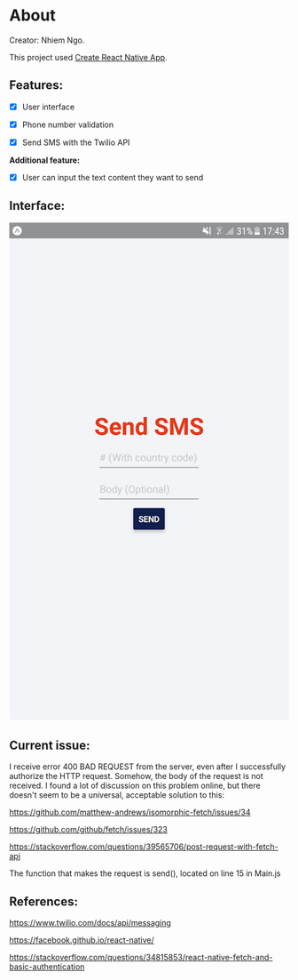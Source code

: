 # About

Creator: Nhiem Ngo.

This project used [Create React Native App](https://github.com/react-community/create-react-native-app).

## Features:
- [X] User interface

- [x] Phone number validation

- [x] Send SMS with the Twilio API

**Additional feature:**

- [x] User can input the text content they want to send

## Interface:

![Interface](./Screenshot_20180325-174328.png)

## Current issue:

I receive error 400 BAD REQUEST from the server, even after I successfully authorize the HTTP request. Somehow, the body of the request is not received. I found a lot of discussion on this problem online, but there doesn't seem to be a universal, acceptable solution to this:

https://github.com/matthew-andrews/isomorphic-fetch/issues/34

https://github.com/github/fetch/issues/323

https://stackoverflow.com/questions/39565706/post-request-with-fetch-api

The function that makes the request is send(), located on line 15 in Main.js


## References:

https://www.twilio.com/docs/api/messaging

https://facebook.github.io/react-native/

https://stackoverflow.com/questions/34815853/react-native-fetch-and-basic-authentication
